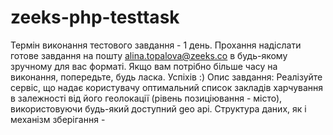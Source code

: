 # zeeks-php-testtask

Термін виконання тестового завдання - 1 день. Прохання надіслати готове
завдання на пошту alina.topalova@zeeks.co в будь-якому зручному для вас
форматі. Якщо вам потрібно більше часу на виконання, попередьте, будь ласка. Успіхів :)
Опис завдання:
Реалізуйте сервіс, що надає користувачу оптимальний список закладів харчування в
залежності від його геолокації (рівень позиціювання - місто), використовуючи будь-який
доступний geo api. Структура даних, як і механізм зберігання - 
